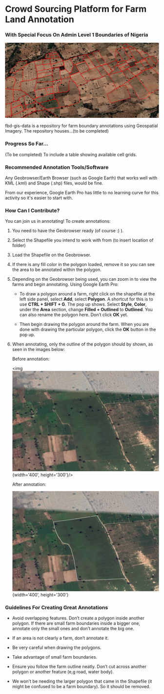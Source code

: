 # Crowd Sourcing Platform for Farm Land Annotation

### With Special Focus On Admin Level 1 Boundaries of Nigeria 

![alt text](imgs/Farm.png "Farm")

fbd-gis-data is a repository for farm boundary annotations using Geospatial Imagery. The repository houses...(to be completed) 

### Progress So Far...
(To be completed) To include a table showing available cell grids. 


### Recommended Annotation Tools/Software 

Any Geobrowser/Earth Browser (such as Google Earth) that works well with KML (.kml) and Shape (.shp) files, would be fine. 

From our experience, Google Earth Pro  has little to no learning curve for this activity so it's easier to start with.


### How Can I Contribute?

You can join us in annotating! To create annotations:

 1. You need to have the Geobrowser ready (of course :) ).
 2. Select the Shapefile you intend to work with from (to insert location of folder)
 3. Load the Shapefile on the Geobrowser. 
 4. If there is any fill color in the polygon loaded, remove it so you can see the area to be annotated within the polygon.
 5. Depending on the Geobrowser being used, you can zoom in to view the farms and begin annotating. Using Google Earth Pro:

 	- To draw a polygon around a farm, right click on the shapefile at the left side panel, select **Add**, select **Polygon**. A shortcut for this is to use **CTRL + SHIFT + G**. The pop up shows. Select **Style**, **Color**, under the **Area** section, change **Filled + Outlined** to **Outlined**. You can also rename the polygon here. Don’t click **OK** yet.

 	- Then begin drawing the polygon around the farm. When you are done with drawing the particular polygon, click the **OK** button in the pop up.

 6. When annotating, only the outline of the polygon should by shown, as seen in the images below:

	Before annotation:

	<img![alt text](imgs/img1.png "Farm"){width='400', height='300'}/>


	After annotation:

	![alt text](imgs/img2.png "Farm"){width='400', height='300'}



### Guidelines For Creating Great Annotations

- Avoid overlapping features. Don’t create a polygon inside another polygon. If there are small farm boundaries inside a bigger one, annotate only the small ones and don’t annotate the big one.

- If an area is not clearly a farm, don’t annotate it.

- Be very careful when drawing the polygons. 

- Take advantage of small farm boundaries.

- Ensure you follow the farm outline neatly. Don’t cut across another polygon or another feature (e,g road, water body).

- We won't be needing the larger polygon that came in the Shapefile (it might be confused to be a farm boundary). So it should be removed.




